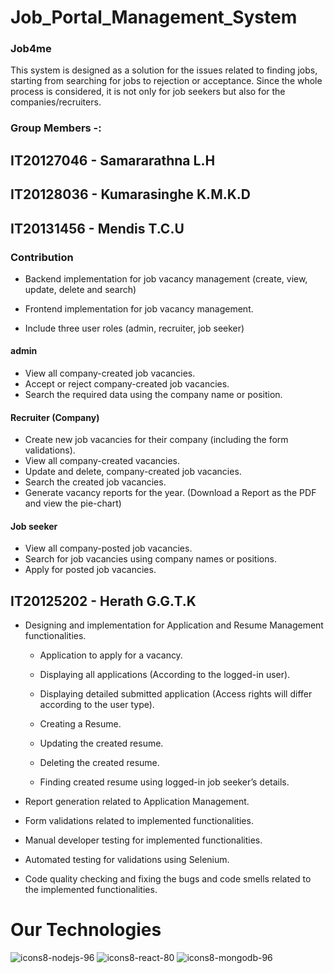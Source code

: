 # Job_Portal_Management_System

### Job4me
This system is designed as a solution for the issues related to finding jobs, starting from searching for jobs to rejection or acceptance. Since the whole process is considered, it is not only for job seekers but also for the companies/recruiters.

### Group Members -:

## IT20127046 - Samararathna L.H

## IT20128036 - Kumarasinghe K.M.K.D

## IT20131456 - Mendis T.C.U

### Contribution

* Backend implementation for job vacancy management (create, view, update, delete and search) 

* Frontend implementation for job vacancy management.

* Include three user roles (admin, recruiter, job seeker) 

#### admin 

 - View all company-created job vacancies. 
 -	Accept or reject company-created job vacancies.
 -	Search the required data using the company name or position. 

#### Recruiter (Company) 

-	Create new job vacancies for their company (including the form validations). 
-	View all company-created vacancies. 
-	Update and delete, company-created job vacancies. 
-	Search the created job vacancies. 
-	Generate vacancy reports for the year. (Download a Report as the PDF and view the pie-chart)

#### Job seeker 

-	View all company-posted job vacancies. 
-	Search for job vacancies using company names or positions. 
-	Apply for posted job vacancies.


## IT20125202 - Herath G.G.T.K


* Designing and implementation for Application and Resume Management functionalities.

  - Application to apply for a vacancy.

  - Displaying all applications (According to the logged-in user).

  - Displaying detailed submitted application (Access rights will differ according to the user type).

  - Creating a Resume.

  - Updating the created resume.

  - Deleting the created resume.

  - Finding created resume using logged-in job seeker’s details.

*	Report generation related to Application Management.

*	Form validations related to implemented functionalities.

*	Manual developer testing for implemented functionalities.

*	Automated testing for validations using Selenium.

*	Code quality checking and fixing the bugs and code smells related to the implemented functionalities.


# Our Technologies 

![icons8-nodejs-96](https://user-images.githubusercontent.com/88360235/172019933-57e14003-5046-4de8-a20d-f9571fd902e7.png)      ![icons8-react-80](https://user-images.githubusercontent.com/88360235/172019906-9e90b1ca-e4c1-4171-a2aa-38ecb949740e.png)     ![icons8-mongodb-96](https://user-images.githubusercontent.com/88360235/172019939-71619ffd-266a-4173-a752-f1ab8acd8155.png)
